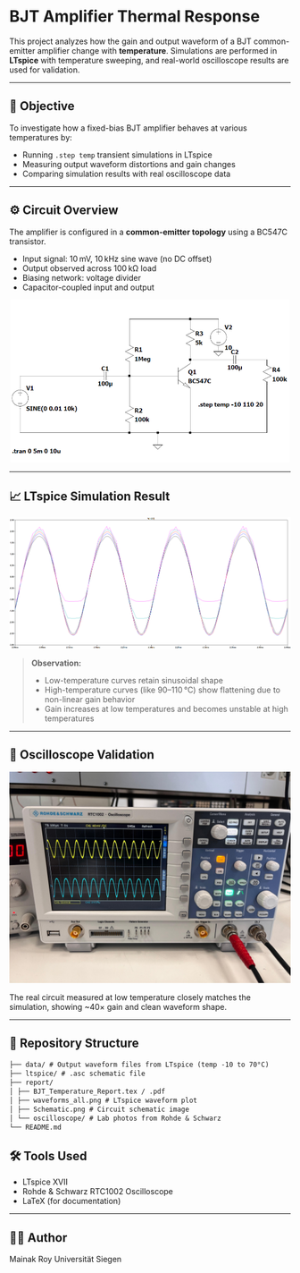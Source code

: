 #  BJT Amplifier Thermal Response

This project analyzes how the gain and output waveform of a BJT common-emitter amplifier change with **temperature**. Simulations are performed in **LTspice** with temperature sweeping, and real-world oscilloscope results are used for validation.

---

## 📌 Objective

To investigate how a fixed-bias BJT amplifier behaves at various temperatures by:

- Running `.step temp` transient simulations in LTspice
- Measuring output waveform distortions and gain changes
- Comparing simulation results with real oscilloscope data

---

## ⚙️ Circuit Overview

The amplifier is configured in a **common-emitter topology** using a BC547C transistor.

- Input signal: 10 mV, 10 kHz sine wave (no DC offset)
- Output observed across 100 kΩ load
- Biasing network: voltage divider
- Capacitor-coupled input and output

<p align="center">
  <img src="report/Schematic.png" width="500" alt="LTspice Schematic">
</p>

---

## 📈 LTspice Simulation Result

<p align="center">
  <img src="report/waveforms_all.png" width="600" alt="Waveform Plot - LTspice">
</p>

> **Observation:**  
> - Low-temperature curves retain sinusoidal shape  
> - High-temperature curves (like 90–110 °C) show flattening due to non-linear gain behavior  
> - Gain increases at low temperatures and becomes unstable at high temperatures  

---

## 🧪 Oscilloscope Validation

<p align="center">
  <img src="report/oscilloscope/osc_low_temp_gain40.jpg" width="600" alt="Lab Scope Output">
</p>

The real circuit measured at low temperature closely matches the simulation, showing ~40× gain and clean waveform shape.

---

## 📂 Repository Structure

```
├── data/ # Output waveform files from LTspice (temp -10 to 70°C)
├── ltspice/ # .asc schematic file
├── report/
│ ├── BJT_Temperature_Report.tex / .pdf
│ ├── waveforms_all.png # LTspice waveform plot
│ ├── Schematic.png # Circuit schematic image
│ └── oscilloscope/ # Lab photos from Rohde & Schwarz
└── README.md
```

## 🛠 Tools Used

- LTspice XVII
- Rohde & Schwarz RTC1002 Oscilloscope
- LaTeX (for documentation)

---

## 👨‍🔬 Author

Mainak Roy
Universität Siegen 

